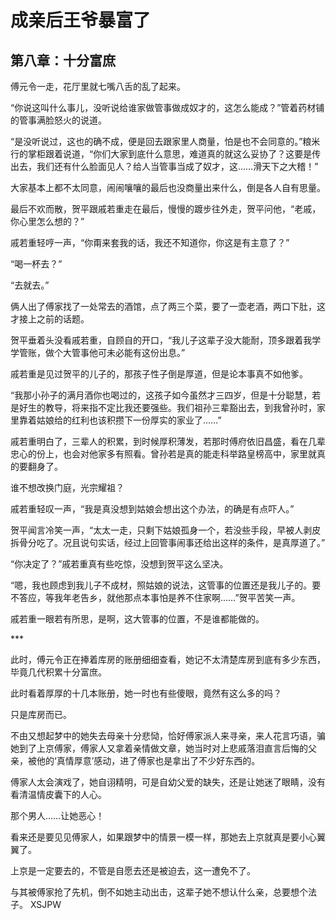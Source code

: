 # 成亲后王爷暴富了 
 ## 第八章：十分富庶
  傅元令一走，花厅里就七嘴八舌的乱了起来。  
  
 “你说这叫什么事儿，没听说给谁家做管事做成奴才的，这怎么能成？”管着药材铺的管事满脸怒火的说道。  
  
 “是没听说过，这也的确不成，便是回去跟家里人商量，怕是也不会同意的。”粮米行的掌柜跟着说道，“你们大家到底什么意思，难道真的就这么妥协了？这要是传出去，我们还有什么脸面见人？给人当管事当成了奴才，这……滑天下之大稽！”  
  
 大家基本上都不太同意，闹闹嚷嚷的最后也没商量出来什么，倒是各人自有思量。  
  
 最后不欢而散，贺平跟戚若重走在最后，慢慢的踱步往外走，贺平问他，“老戚，你心里怎么想的？”  
  
 戚若重轻哼一声，“你甭来套我的话，我还不知道你，你这是有主意了？”  
  
 “喝一杯去？”  
  
 “去就去。”  
  
 俩人出了傅家找了一处常去的酒馆，点了两三个菜，要了一壶老酒，两口下肚，这才接上之前的话题。  
  
 贺平垂着头没看戚若重，自顾自的开口，“我儿子这辈子没大能耐，顶多跟着我学学管账，做个大管事他可未必能有这份出息。”  
  
 戚若重是见过贺平的儿子的，那孩子性子倒是厚道，但是论本事真不如他爹。  
  
 “我那小孙子的满月酒你也喝过的，这孩子如今虽然才三四岁，但是十分聪慧，若是好生的教导，将来指不定比我还要强些。我们祖孙三辈豁出去，到我曾孙时，家里靠着姑娘给的红利也该积攒下一份厚实的家业了……”  
  
 戚若重明白了，三辈人的积累，到时候厚积薄发，若那时傅府依旧昌盛，看在几辈忠心的份上，也会对他家多有照看。曾孙若是真的能走科举路皇榜高中，家里就真的要翻身了。  
  
 谁不想改换门庭，光宗耀祖？  
  
 戚若重轻叹一声，“我是真没想到姑娘会想出这个办法，的确是有点吓人。”  
  
 贺平闻言冷笑一声，“太太一走，只剩下姑娘孤身一个，若没些手段，早被人剥皮拆骨分吃了。况且说句实话，经过上回管事闹事还给出这样的条件，是真厚道了。”  
  
 “你决定了？”戚若重真有些吃惊，没想到贺平这么坚决。  
  
 “嗯，我也顾虑到我儿子不成材，照姑娘的说法，这管事的位置还是我儿子的。要不答应，等我年老告乡，就他那点本事怕是养不住家啊……”贺平苦笑一声。  
  
 戚若重一眼若有所思，是啊，这大管事的位置，不是谁都能做的。  
  
 \*\*\*  
  
 此时，傅元令正在捧着库房的账册细细查看，她记不太清楚库房到底有多少东西，毕竟几代积累十分富庶。  
  
 此时看着厚厚的十几本账册，她一时也有些傻眼，竟然有这么多的吗？  
  
 只是库房而已。  
  
 不由又想起梦中的她失去母亲十分悲恸，恰好傅家派人来寻亲，来人花言巧语，骗她到了上京傅家，傅家人又拿着亲情做文章，她当时对上悲戚落泪直言后悔的父亲，被他的‘真情厚意’感动，进了傅家也是拿出了不少好东西的。  
  
 傅家人太会演戏了，她自诩精明，可是自幼父爱的缺失，还是让她迷了眼睛，没有看清温情皮囊下的人心。  
  
 那个男人……让她恶心！  
  
 看来还是要见见傅家人，如果跟梦中的情景一模一样，那她去上京就真是要小心翼翼了。  
  
 上京是一定要去的，不管是自愿去还是被迫去，这一遭免不了。  
  
 与其被傅家抢了先机，倒不如她主动出击，这辈子她不想认什么亲，总要想个法子。 
XSJPW